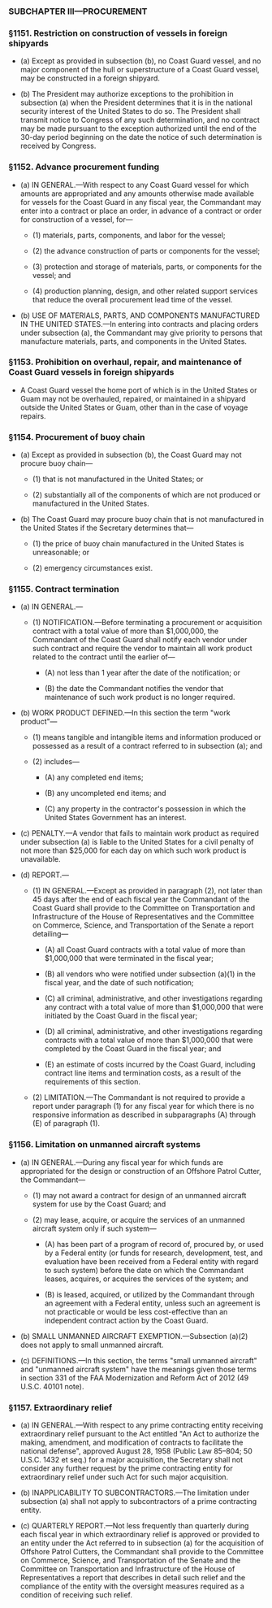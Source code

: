 ### SUBCHAPTER III—PROCUREMENT

### §1151. Restriction on construction of vessels in foreign shipyards
* (a) Except as provided in subsection (b), no Coast Guard vessel, and no major component of the hull or superstructure of a Coast Guard vessel, may be constructed in a foreign shipyard.

* (b) The President may authorize exceptions to the prohibition in subsection (a) when the President determines that it is in the national security interest of the United States to do so. The President shall transmit notice to Congress of any such determination, and no contract may be made pursuant to the exception authorized until the end of the 30-day period beginning on the date the notice of such determination is received by Congress.

### §1152. Advance procurement funding
* (a) IN GENERAL.—With respect to any Coast Guard vessel for which amounts are appropriated and any amounts otherwise made available for vessels for the Coast Guard in any fiscal year, the Commandant may enter into a contract or place an order, in advance of a contract or order for construction of a vessel, for—

  * (1) materials, parts, components, and labor for the vessel;

  * (2) the advance construction of parts or components for the vessel;

  * (3) protection and storage of materials, parts, or components for the vessel; and

  * (4) production planning, design, and other related support services that reduce the overall procurement lead time of the vessel.


* (b) USE OF MATERIALS, PARTS, AND COMPONENTS MANUFACTURED IN THE UNITED STATES.—In entering into contracts and placing orders under subsection (a), the Commandant may give priority to persons that manufacture materials, parts, and components in the United States.

### §1153. Prohibition on overhaul, repair, and maintenance of Coast Guard vessels in foreign shipyards
* A Coast Guard vessel the home port of which is in the United States or Guam may not be overhauled, repaired, or maintained in a shipyard outside the United States or Guam, other than in the case of voyage repairs.

### §1154. Procurement of buoy chain
* (a) Except as provided in subsection (b), the Coast Guard may not procure buoy chain—

  * (1) that is not manufactured in the United States; or

  * (2) substantially all of the components of which are not produced or manufactured in the United States.


* (b) The Coast Guard may procure buoy chain that is not manufactured in the United States if the Secretary determines that—

  * (1) the price of buoy chain manufactured in the United States is unreasonable; or

  * (2) emergency circumstances exist.

### §1155. Contract termination
* (a) IN GENERAL.—

  * (1) NOTIFICATION.—Before terminating a procurement or acquisition contract with a total value of more than $1,000,000, the Commandant of the Coast Guard shall notify each vendor under such contract and require the vendor to maintain all work product related to the contract until the earlier of—

    * (A) not less than 1 year after the date of the notification; or

    * (B) the date the Commandant notifies the vendor that maintenance of such work product is no longer required.


* (b) WORK PRODUCT DEFINED.—In this section the term "work product"—

  * (1) means tangible and intangible items and information produced or possessed as a result of a contract referred to in subsection (a); and

  * (2) includes—

    * (A) any completed end items;

    * (B) any uncompleted end items; and

    * (C) any property in the contractor's possession in which the United States Government has an interest.


* (c) PENALTY.—A vendor that fails to maintain work product as required under subsection (a) is liable to the United States for a civil penalty of not more than $25,000 for each day on which such work product is unavailable.

* (d) REPORT.—

  * (1) IN GENERAL.—Except as provided in paragraph (2), not later than 45 days after the end of each fiscal year the Commandant of the Coast Guard shall provide to the Committee on Transportation and Infrastructure of the House of Representatives and the Committee on Commerce, Science, and Transportation of the Senate a report detailing—

    * (A) all Coast Guard contracts with a total value of more than $1,000,000 that were terminated in the fiscal year;

    * (B) all vendors who were notified under subsection (a)(1) in the fiscal year, and the date of such notification;

    * (C) all criminal, administrative, and other investigations regarding any contract with a total value of more than $1,000,000 that were initiated by the Coast Guard in the fiscal year;

    * (D) all criminal, administrative, and other investigations regarding contracts with a total value of more than $1,000,000 that were completed by the Coast Guard in the fiscal year; and

    * (E) an estimate of costs incurred by the Coast Guard, including contract line items and termination costs, as a result of the requirements of this section.


  * (2) LIMITATION.—The Commandant is not required to provide a report under paragraph (1) for any fiscal year for which there is no responsive information as described in subparagraphs (A) through (E) of paragraph (1).

### §1156. Limitation on unmanned aircraft systems
* (a) IN GENERAL.—During any fiscal year for which funds are appropriated for the design or construction of an Offshore Patrol Cutter, the Commandant—

  * (1) may not award a contract for design of an unmanned aircraft system for use by the Coast Guard; and

  * (2) may lease, acquire, or acquire the services of an unmanned aircraft system only if such system—

    * (A) has been part of a program of record of, procured by, or used by a Federal entity (or funds for research, development, test, and evaluation have been received from a Federal entity with regard to such system) before the date on which the Commandant leases, acquires, or acquires the services of the system; and

    * (B) is leased, acquired, or utilized by the Commandant through an agreement with a Federal entity, unless such an agreement is not practicable or would be less cost-effective than an independent contract action by the Coast Guard.


* (b) SMALL UNMANNED AIRCRAFT EXEMPTION.—Subsection (a)(2) does not apply to small unmanned aircraft.

* (c) DEFINITIONS.—In this section, the terms "small unmanned aircraft" and "unmanned aircraft system" have the meanings given those terms in section 331 of the FAA Modernization and Reform Act of 2012 (49 U.S.C. 40101 note).

### §1157. Extraordinary relief
* (a) IN GENERAL.—With respect to any prime contracting entity receiving extraordinary relief pursuant to the Act entitled "An Act to authorize the making, amendment, and modification of contracts to facilitate the national defense", approved August 28, 1958 (Public Law 85–804; 50 U.S.C. 1432 et seq.) for a major acquisition, the Secretary shall not consider any further request by the prime contracting entity for extraordinary relief under such Act for such major acquisition.

* (b) INAPPLICABILITY TO SUBCONTRACTORS.—The limitation under subsection (a) shall not apply to subcontractors of a prime contracting entity.

* (c) QUARTERLY REPORT.—Not less frequently than quarterly during each fiscal year in which extraordinary relief is approved or provided to an entity under the Act referred to in subsection (a) for the acquisition of Offshore Patrol Cutters, the Commandant shall provide to the Committee on Commerce, Science, and Transportation of the Senate and the Committee on Transportation and Infrastructure of the House of Representatives a report that describes in detail such relief and the compliance of the entity with the oversight measures required as a condition of receiving such relief.